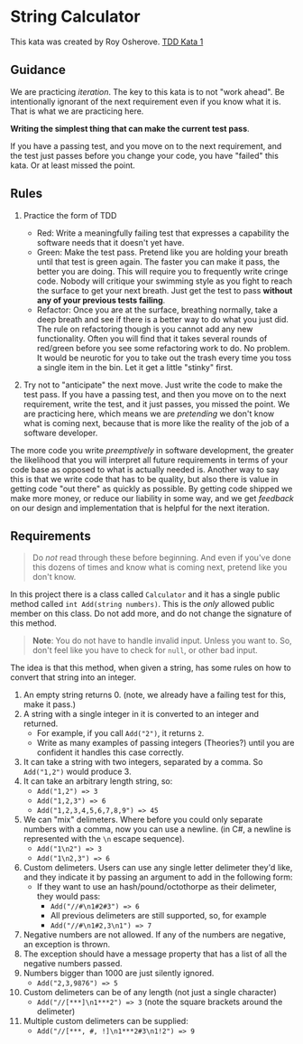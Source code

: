 # String Calculator

This kata was created by Roy Osherove. [TDD Kata 1](https://osherove.com/tdd-kata-1)

## Guidance

We are practicing *iteration*. The key to this kata is to not "work ahead". Be intentionally ignorant
of the next requirement even if you know what it is. That is what we are practicing here.

**Writing the simplest thing that can make the current test pass**. 

If you have a passing test, and you move on to the next requirement, and the test just passes before you change your code,
you have "failed" this kata. Or at least missed the point. 

## Rules

1. Practice the form of TDD
	- Red: Write a meaningfully failing test that expresses a capability the software needs that it doesn't yet have.
	- Green: Make the test pass. Pretend like you are holding your breath until that test is green again. The faster you can make it pass, the better you are doing. This will require you to frequently write cringe code. Nobody will critique your swimming style as you fight to reach the surface to get your next breath. Just get the test to pass **without any of your previous tests failing**.
	- Refactor: Once you are at the surface, breathing normally, take a deep breath and see if there is a better way to do what you just did. The rule on refactoring though is you cannot add any new functionality. Often you will find that it takes several rounds of red/green before you see some refactoring work to do. No problem. It would be neurotic for you to take out the trash every time you toss a single item in the bin. Let it get a little "stinky" first.

2. Try not to "anticipate" the next move. Just write the code to make the test pass. If you have a passing test, and then you move on to the next requirement, write the test, and it just passes, you missed the point. We are practicing here, which means we are *pretending* we don't know what is coming next, because that is more like the reality of the job of a software developer.

The more code you write *preemptively* in software development, the greater the likelihood that you will interpret all future requirements in terms of your code base as opposed to what is actually needed is. Another way to say this is that we write code that has to be quality, but also there is
value in getting code "out there" as quickly as possible. By getting code shipped we make more money, or reduce our liability in some way, and we get *feedback* on our design and implementation that is helpful for the next iteration.

## Requirements

> Do *not* read through these before beginning. And even if you've done this dozens of times and know what is coming next, pretend like you don't know. 

In this project there is a class called `Calculator` and it has a single public method called `int Add(string numbers)`. This is the *only* allowed public member on this class. Do not add more, and do not change the signature of this method.

> **Note**: You do not have to handle invalid input. Unless you want to. So, don't feel like you have to check for `null`, or other bad input.

The idea is that this method, when given a string, has some rules on how to convert that string into an integer.

1. An empty string returns 0. (note, we already have a failing test for this, make it pass.)
2. A string with a single integer in it is converted to an integer and returned.
	- For example, if you call `Add("2")`, it returns `2`. 
	- Write as many examples of passing integers (Theories?) until you are confident it handles this case correctly.
3. It can take a string with two integers, separated by a comma. So `Add("1,2")` would produce 3.
4. It can take an arbitrary length string, so:
	- `Add("1,2") => 3`
	- `Add("1,2,3") => 6`
	- `Add("1,2,3,4,5,6,7,8,9") => 45`
5. We can "mix" delimeters. Where before you could only separate numbers with a comma, now you can use a newline. (in C#, a newline is represented with the `\n` escape sequence).
	- `Add("1\n2") => 3`
	- `Add("1\n2,3") => 6`
6. Custom delimeters. Users can use any single letter delimeter they'd like, and they indicate it by passing an argument to add in the following form:
	- If they want to use an hash/pound/octothorpe as their delimeter, they would pass:
		- `Add("//#\n1#2#3") => 6`
		- All previous delimeters are still supported, so, for example
		- `Add("//#\n1#2,3\n1") => 7`
7. Negative numbers are not allowed. If any of the numbers are negative, an exception is thrown.
8. The exception should have a message property that has a list of all the negative numbers passed.
9. Numbers bigger than 1000 are just silently ignored.
	- `Add("2,3,9876") => 5`
10. Custom delimeters can be of any length (not just a single character)
	- `Add("//[***]\n1***2") => 3` (note the square brackets around the delimeter)
11. Multiple custom delimeters can be supplied:
	- `Add("//[***, #, !]\n1***2#3\n1!2") => 9`

